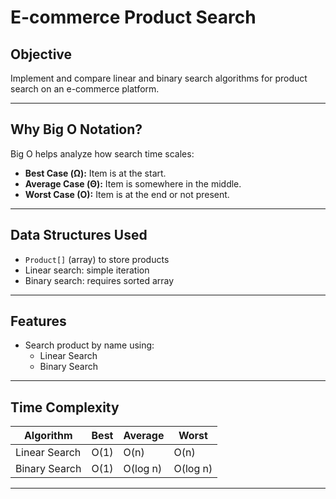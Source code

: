 # E-commerce Product Search

## Objective

Implement and compare linear and binary search algorithms for product search on an e-commerce platform.

---

## Why Big O Notation?

Big O helps analyze how search time scales:
- **Best Case (Ω):** Item is at the start.
- **Average Case (Θ):** Item is somewhere in the middle.
- **Worst Case (O):** Item is at the end or not present.

---

## Data Structures Used

- `Product[]` (array) to store products
- Linear search: simple iteration
- Binary search: requires sorted array

---

## Features

- Search product by name using:
  - Linear Search
  - Binary Search

---

## Time Complexity

| Algorithm     | Best | Average | Worst |
|---------------|------|---------|--------|
| Linear Search | O(1) | O(n)    | O(n)   |
| Binary Search | O(1) | O(log n)| O(log n)|

---


